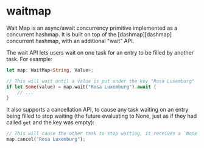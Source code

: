 # waitmap

Wait Map is an async/await concurrency primitive implemented as a concurrent hashmap. It is built
on top of the [dashmap][dashmap] concurrent hashmap, with an additional "wait" API.

The wait API lets users wait on one task for an entry to be filled by another task. For example:

```rust
let map: WaitMap<String, Value>;

// This will wait until a value is put under the key "Rosa Luxemburg"
if let Some(value) = map.wait("Rosa Luxemburg").await {
    // ...
}
```

It also supports a cancellation API, to cause any task waiting on an entry being filled to stop
waiting (the future evaluating to None, just as if they had called `get` and the key was empty):

```rust
// This will cause the other task to stop waiting, it receives a `None` value:
map.cancel("Rosa Luxemburg");
```
